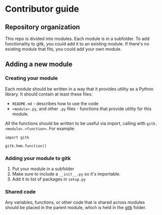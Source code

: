 # Contributor guide

## Repository organization

This repo is divided into modules. Each module is in a subfolder. To add functionality to gitk, you could add it to an existing module. If there's no existing module that fits, you could add your own module.

## Adding a new module

### Creating your module

Each module should be written in a way that it provides utility as a Python library. It should contain at least these files:

- `README.md` - describes how to use the code
- `<module>.py`, and other `.py` files - functions that provide utility for this module.

*All* the functions should be written to be useful via import, calling with `gitk.<module>.<function>`. For example:

```
import gitk

gitk.hmm.function()
```

### Adding your module to gitk

1. Put your module in a subfolder
2. Make sure to include a `__init__.py` so it's importable.
3. Add it to list of packages in `setup.py` 

### Shared code

Any variables, functions, or other code that is shared across modules should be placed in the parent module, which is held in the [gitk](gitk) folder.


